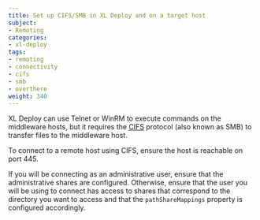 ```yaml
---
title: Set up CIFS/SMB in XL Deploy and on a target host
subject:
- Remoting
categories:
- xl-deploy
tags:
- remoting
- connectivity
- cifs
- smb
- overthere
weight: 340
---
```


XL Deploy can use Telnet or WinRM to execute commands on the middleware hosts, but it requires the [CIFS](http://en.wikipedia.org/wiki/Server_Message_Block) protocol (also known as SMB) to transfer files to the middleware host.

To connect to a remote host using CIFS, ensure the host is reachable on port 445.

If you will be connecting as an administrative user, ensure that the administrative shares are configured. Otherwise, ensure that the user you will be using to connect has access to shares that correspond to the directory you want to access and that the `pathShareMappings` property is configured accordingly.
